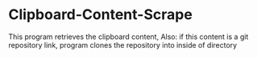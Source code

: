 # Clipboard-Content-Scrape

This program retrieves the clipboard content, Also:
if this content is a git repository link, program clones the repository into inside of directory
